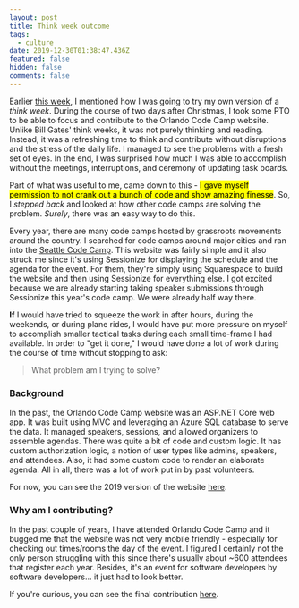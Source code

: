 ```yaml
---
layout: post
title: Think week outcome
tags:
  - culture
date: 2019-12-30T01:38:47.436Z
featured: false
hidden: false
comments: false
---
```

Earlier [this week](https://gaunacode.com/think-week), I mentioned how I was going to try my own version of a *think week*. During the course of two days after Christmas, I took some PTO to be able to focus and contribute to the Orlando Code Camp website. Unlike Bill Gates' think weeks, it was not purely thinking and reading. Instead, it was a refreshing time to think and contribute without disruptions and the stress of the daily life. I managed to see the problems with a fresh set of eyes. In the end, I was surprised how much I was able to accomplish without the meetings, interruptions, and ceremony of updating task boards.

<!--more--> 

Part of what was useful to me, came down to this - <mark>I gave myself permission to not crank out a bunch of code and show amazing finesse</mark>. So, I *stepped back* and looked at how other code camps are solving the problem. *Surely*, there was an easy way to do this. 

Every year, there are many code camps hosted by grassroots movements around the country. I searched for code camps around major cities and ran into the [Seattle Code Camp](https://seattle.codecamp.us). This website was fairly simple and it also struck me since it's using Sessionize for displaying the schedule and the agenda for the event. For them, they're simply using Squarespace to build the website and then using Sessionize for everything else. I got excited because we are already starting taking speaker submissions through Sessionize this year's code camp. We were already half way there.

**If** I would have tried to squeeze the work in after hours, during the weekends, or during plane rides, I would have put more pressure on myself to accomplish smaller tactical tasks during each small time-frame I had available. In order to "get it done," I would have done a lot of work during the course of time without stopping to ask:

> What problem am I trying to solve?

### Background

In the past, the Orlando Code Camp website was an ASP.NET Core web app. It was built using MVC and leveraging an Azure SQL database to serve the data. It managed speakers, sessions, and allowed organizers to assemble agendas. There was quite a bit of code and custom logic. It has custom authorization logic, a notion of user types like admins, speakers, and attendees. Also, it had some custom code to render an elaborate agenda. All in all, there was a lot of work put in by past volunteers.

For now, you can see the 2019 version of the website [here](https://2019.orlandocodecamp.com/).

### Why am I contributing?

In the past couple of years, I have attended Orlando Code Camp and it bugged me that the website was not very mobile friendly - especially for checking out times/rooms the day of the event. I figured I certainly not the only person struggling with this since there's usually about ~600 attendees that register each year. Besides, it's an event for software developers by software developers... it just had to look better.

If you're curious, you can see the final contribution [here](https://github.com/onetug/Codecampster/pull/58).
